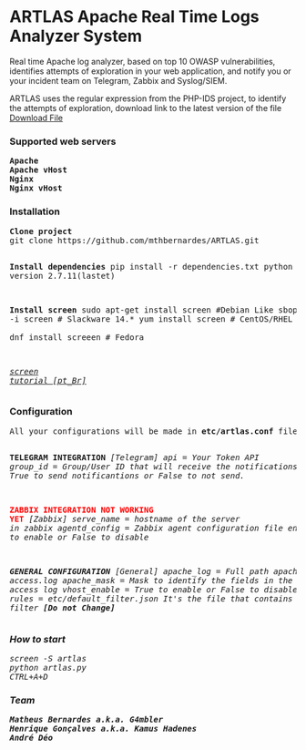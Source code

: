 <h1>ARTLAS Apache Real Time Logs Analyzer System</h1>

<p>
Real time  Apache log analyzer, based on top 10 OWASP vulnerabilities, identifies attempts of exploration in your web application, and notify you or your incident team on Telegram, Zabbix and Syslog/SIEM.
</p>
<p>
ARTLAS uses the regular expression from the PHP-IDS project, to identify the attempts of exploration, download link to the latest version of the file
<a href="https://dev.itratos.de/projects/php-ids/repository/raw/trunk/lib/IDS/default_filter.json">Download File</a>
</p>

<h3>Supported web servers</h3>
<pre>
<b>Apache</b>
<b>Apache vHost</b>
<b>Nginx</b>
<b>Nginx vHost</b>
</pre>

<h3>Installation</h3>
<pre>
<b>Clone project</b>
git clone https://github.com/mthbernardes/ARTLAS.git

<b>Install dependencies</b>
pip install -r dependencies.txt
python version 2.7.11(lastet)

<b>Install screen</b>
sudo apt-get install screen #Debian Like
sbopkg -i screen    # Slackware 14.*
yum install screen # CentOS/RHEL   
dnf install screeen  # Fedora

<a href="http://www.nanoshots.com.br/2016/05/screen-dicas-de-administracao-de-varios.html"><i>screen tutorial [pt_Br]</i></a>
</pre>

<h3>Configuration</h3>
<pre>All your configurations will be made in <b>etc/artlas.conf</b> file.

<b>TELEGRAM INTEGRATION</b>
<i>[Telegram]
api = Your Token API
group_id = Group/User ID that will receive the notifications
enable = True to send notificantions or False to not send.</i>

<b><font color="red">**ZABBIX INTEGRATION NOT WORKING YET**</font></b>
<i>[Zabbix]
serve_name = hostname of the server in zabbix
agentd_config = Zabbix agent configuration file
enable = True to enable  or False to disable

<b>GENERAL CONFIGURATION</b>
[General]
apache_log = Full path apache access.log
apache_mask = Mask to identify the fields in the apache access log
vhost_enable = True to enable  or False to disable vhosts
rules = etc/default_filter.json It's the file that contains the OWASP filter <b><i>[Do not Change]</i></b>
</pre>

<h3>How to start</h3>
<pre>
screen -S artlas
python artlas.py
CTRL+A+D
</pre>


<h3>Team</h3>
<pre>
<b>Matheus Bernardes a.k.a. G4mbler</b>
<b>Henrique Gonçalves a.k.a. Kamus Hadenes</b>
<b>André Déo</b>
</pre>
